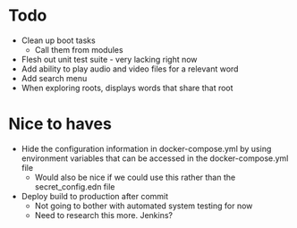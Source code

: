 # Todo
- Clean up boot tasks
    - Call them from modules
- Flesh out unit test suite - very lacking right now
- Add ability to play audio and video files for a relevant word
- Add search menu
- When exploring roots, displays words that share that root

# Nice to haves
- Hide the configuration information in docker-compose.yml by using environment
variables that can be accessed in the docker-compose.yml file
    - Would also be nice if we could use this rather than the secret_config.edn
    file
- Deploy build to production after commit
    - Not going to bother with automated system testing for now
    - Need to research this more. Jenkins?
